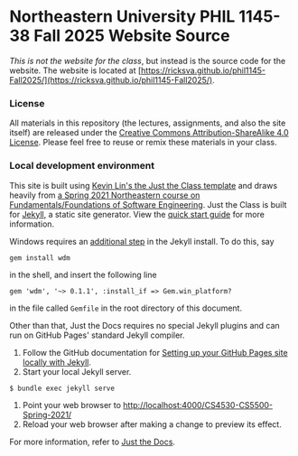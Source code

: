# Northeastern University PHIL 1145-38 Fall 2025 Website Source
*This is not the website for the class*, but instead is the source code for the website. The website is located at [https://ricksva.github.io/phil1145-Fall2025/](https://ricksva.github.io/phil1145-Fall2025/).

### License
All materials in this repository (the lectures, assignments, and also the site itself) are released under the [Creative Commons Attribution-ShareAlike 4.0 License](https://creativecommons.org/licenses/by-sa/4.0/). Please feel free to reuse or remix
these materials in your class.


### Local development environment
This site is built using [Kevin Lin's the Just the Class template](https://kevinl.info/just-the-class/) and draws heavily from [a Spring 2021 Northeastern course on Fundamentals/Foundations of Software Engineering](https://neu-se.github.io/CS4530-CS5500-Spring-2021/).
Just the Class is built for [Jekyll](https://jekyllrb.com), a static site generator. View the [quick start guide](https://jekyllrb.com/docs/) for more information. 

Windows requires an [additional step](https://jekyllrb.com/docs/installation/windows/#autoregeneration) in the Jekyll install. To do this, say

    gem install wdm

in the shell, and insert the following line

    gem 'wdm', '~> 0.1.1', :install_if => Gem.win_platform?

in the file called `Gemfile` in the root directory of this document.


Other than that, Just the Docs requires no special Jekyll plugins and can run on GitHub Pages' standard Jekyll compiler.



1. Follow the GitHub documentation for [Setting up your GitHub Pages site locally with Jekyll](https://help.github.com/en/articles/setting-up-your-github-pages-site-locally-with-jekyll).
1. Start your local Jekyll server.
```bash
$ bundle exec jekyll serve
```
1. Point your web browser to [http://localhost:4000/CS4530-CS5500-Spring-2021/](http://localhost:4000/CS4530-CS5500-Spring-2021/)
1. Reload your web browser after making a change to preview its effect.

For more information, refer to [Just the Docs](https://pmarsceill.github.io/just-the-docs/).
